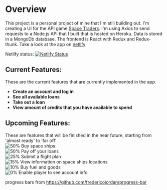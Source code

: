 # Overview
This project is a personal project of mine that I'm still building out.  I'm creating a UI for the API game [Space Traders](https://spacetraders.io/).  I'm using Axios to send requests to a Node.js API that I built that is hosted on Heroku.  Data is stored in a MongoDb database.  The frontend is React with Redux and Redux-thunk.  Take a look at the app on [netlify]()

Netlify status: [![Netlify Status](https://api.netlify.com/api/v1/badges/0e6999fa-d48f-4c85-a66f-45ded637eb7b/deploy-status)](https://app.netlify.com/sites/ryans-spacetraders-ui/deploys)

## Current Features:
These are the current features that are currently implemented in the app.
- **Create an account and log in**
- **See all available loans**
- **Take out a loan**
- **View amount of credits that you have available to spend**

## Upcoming Features:
These are features that will be finished in the near future, starting from 'almost ready' to 'far off'<br />
![50%](https://progress-bar.dev/50) <span style="padding-bottom: 5px">Buy space ships</span><br />
![50%](https://progress-bar.dev/50) Pay off your loans<br />
![25%](https://progress-bar.dev/25) Submit a flight plan<br />
![15%](https://progress-bar.dev/15) View information on space ships locations<br />
![10%](https://progress-bar.dev/10) Buy fuel and goods<br />
![0%](https://progress-bar.dev/0) Enable player to see account info<br />

progress bars from https://github.com/fredericojordan/progress-bar